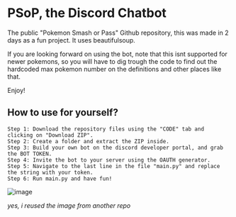 # PSoP, the Discord Chatbot
The public "Pokemon Smash or Pass" Github repository, this was made in 2 days as a fun project. It uses beautifulsoup. 

If you are looking forward on using the bot, note that this isnt supported for newer pokemons, so you will have to dig trough the code to find out the hardcoded max pokemon number on the definitions and other places like that.

Enjoy!

## How to use for yourself?
```
Step 1: Download the repository files using the "CODE" tab and clicking on "Download ZIP".
Step 2: Create a folder and extract the ZIP inside.
Step 3: Build your own bot on the discord developer portal, and grab the BOT TOKEN.
Step 4: Invite the bot to your server using the OAUTH generator.
Step 5: Navigate to the last line in the file "main.py" and replace the string with your token.
Step 6: Run main.py and have fun!
```

![image](https://user-images.githubusercontent.com/59314622/174458671-337a5d3a-c668-4cd4-b3ce-268d4690eca5.png)

*yes, i reused the image from another repo*
